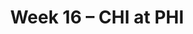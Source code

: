 ---
layout: game
title: Week 16 – CHI at PHI
season: 2013
game_id: 2013_16_CHI_PHI
away_team: CHI
home_team: PHI
---